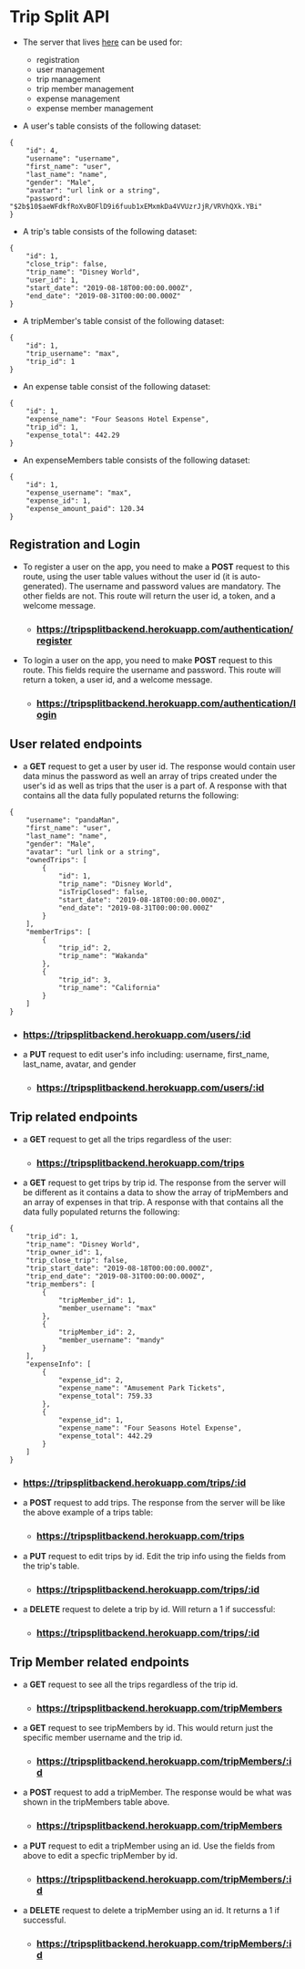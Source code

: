 # Trip Split API

* The server that lives [here](https://tripsplitbackend.herokuapp.com/) can be used for:
  * registration
  * user management
  * trip management
  * trip member management
  * expense management
  * expense member management

* A user's table consists of the following dataset:

```
{
    "id": 4,
    "username": "username",
    "first_name": "user",
    "last_name": "name",
    "gender": "Male",
    "avatar": "url link or a string",
    "password": "$2b$10$aeWFdkfRoXvBOFlD9i6fuub1xEMxmkDa4VVUzrJjR/VRVhQXk.YBi"
}
```

* A trip's table consists of the following dataset:

```
{
    "id": 1,
    "close_trip": false,
    "trip_name": "Disney World",
    "user_id": 1,
    "start_date": "2019-08-18T00:00:00.000Z",
    "end_date": "2019-08-31T00:00:00.000Z"
}
```

* A tripMember's table consist of the following dataset:

```
{
    "id": 1,
    "trip_username": "max",
    "trip_id": 1
}
```

* An expense table consist of the following dataset:

```
{
    "id": 1,
    "expense_name": "Four Seasons Hotel Expense",
    "trip_id": 1,
    "expense_total": 442.29
}
```

* An expenseMembers table consists of the following dataset:

```
{
    "id": 1,
    "expense_username": "max",
    "expense_id": 1,
    "expense_amount_paid": 120.34
}
```

## Registration and Login

* To register a user on the app, you need to make a **POST** request to this route, using the user table values without the user id (it is auto-generated). The username and password values are mandatory. The other fields are not. This route will return the user id, a token, and a welcome message.

  * ### https://tripsplitbackend.herokuapp.com/authentication/register

* To login a user on the app, you need to make **POST** request to this route. This fields require the username and password. This route will return a token, a user id, and a welcome message.

  * ### https://tripsplitbackend.herokuapp.com/authentication/login

## User related  endpoints

* a **GET** request to get a user by user id. The response would contain user data minus the password as well an array of trips created under the user's id as well as trips that the user is a part of. A response with that contains all the data fully populated returns the following:

```
{
    "username": "pandaMan",
    "first_name": "user",
    "last_name": "name",
    "gender": "Male",
    "avatar": "url link or a string",
    "ownedTrips": [
        {
            "id": 1,
            "trip_name": "Disney World",
            "isTripClosed": false,
            "start_date": "2019-08-18T00:00:00.000Z",
            "end_date": "2019-08-31T00:00:00.000Z"
        }
    ],
    "memberTrips": [
        {
            "trip_id": 2,
            "trip_name": "Wakanda"
        },
        {
            "trip_id": 3,
            "trip_name": "California"
        }
    ]
}
```

  * ### https://tripsplitbackend.herokuapp.com/users/:id

* a **PUT** request to edit user's info including: username, first_name, last_name, avatar, and gender

  * ### https://tripsplitbackend.herokuapp.com/users/:id

## Trip related endpoints

* a **GET** request to get all the trips regardless of the user:

  * ### https://tripsplitbackend.herokuapp.com/trips

* a **GET** request to get trips by trip id. The response from the server will be different as it contains a data to show the array of tripMembers and an array of expenses in that trip. A response with that contains all the data fully populated returns the following:

```
{
    "trip_id": 1,
    "trip_name": "Disney World",
    "trip_owner_id": 1,
    "trip_close_trip": false,
    "trip_start_date": "2019-08-18T00:00:00.000Z",
    "trip_end_date": "2019-08-31T00:00:00.000Z",
    "trip_members": [
        {
            "tripMember_id": 1,
            "member_username": "max"
        },
        {
            "tripMember_id": 2,
            "member_username": "mandy"
        }
    ],
    "expenseInfo": [
        {
            "expense_id": 2,
            "expense_name": "Amusement Park Tickets",
            "expense_total": 759.33
        },
        {
            "expense_id": 1,
            "expense_name": "Four Seasons Hotel Expense",
            "expense_total": 442.29
        }
    ]
}

```

  * ### https://tripsplitbackend.herokuapp.com/trips/:id

* a **POST** request to add trips. The response from the server will be like the above example of a trips table:

  * ### https://tripsplitbackend.herokuapp.com/trips

* a **PUT** request to edit trips by id. Edit the trip info using the fields from the trip's table.

  * ### https://tripsplitbackend.herokuapp.com/trips/:id

* a **DELETE** request to delete a trip by id. Will return a 1 if successful:

  * ### https://tripsplitbackend.herokuapp.com/trips/:id

## Trip Member related endpoints

* a **GET** request to see all the trips regardless of the trip id.

  * ### https://tripsplitbackend.herokuapp.com/tripMembers

* a **GET** request to see tripMembers by id. This would return just the specific member username and the trip id.

  * ### https://tripsplitbackend.herokuapp.com/tripMembers/:id

* a **POST** request to add a tripMember. The response would be what was shown in the tripMembers table above.

  * ### https://tripsplitbackend.herokuapp.com/tripMembers

* a **PUT** request to edit a tripMember using an id. Use the fields from above to edit a specfic tripMember by id.

  * ### https://tripsplitbackend.herokuapp.com/tripMembers/:id

* a **DELETE** request to delete a tripMember using an id. It returns a 1 if successful.

  * ### https://tripsplitbackend.herokuapp.com/tripMembers/:id
